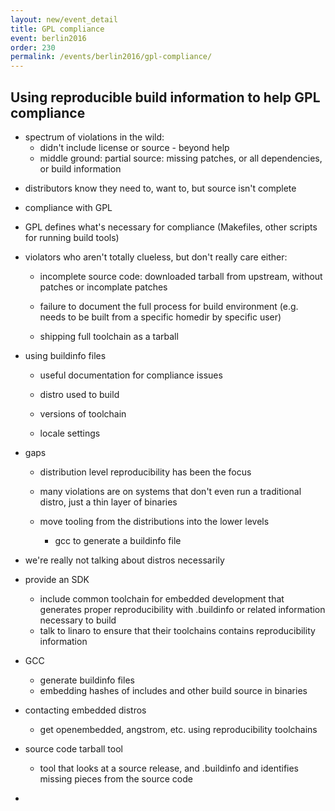```yaml
---
layout: new/event_detail
title: GPL compliance
event: berlin2016
order: 230
permalink: /events/berlin2016/gpl-compliance/
---
```



## Using reproducible build information to help GPL compliance

* spectrum of violations in the wild:
  * didn't include license or source - beyond help
  * middle ground: partial source: missing patches, or all dependencies, or build information

- distributors know they need to, want to, but source isn't complete

* compliance with GPL

- GPL defines what's necessary for compliance (Makefiles, other
  scripts for running build tools)

* violators who aren't totally clueless, but don't really care either:

  - incomplete source code: downloaded tarball from upstream, without
    patches or incomplate patches

  - failure to document the full process for build environment
    (e.g. needs to be built from a specific homedir by specific user)

  - shipping full toolchain as a tarball

* using buildinfo files

  - useful documentation for compliance issues

  - distro used to build
  - versions of toolchain
  - locale settings

* gaps

  - distribution level reproducibility has been the focus

  - many violations are on systems that don't even run a traditional
    distro, just a thin layer of binaries

  - move tooling from the distributions into the lower levels
    - gcc to generate a buildinfo file

* we're really not talking about distros necessarily
* provide an SDK
  - include common toolchain for embedded development that generates
    proper reproducibility with .buildinfo or related information
    necessary to build
  - talk to linaro to ensure that their toolchains contains
    reproducibility information
* GCC
  - generate buildinfo files
  - embedding hashes of includes and other build source in binaries
* contacting embedded distros
  - get openembedded, angstrom, etc. using reproducibility toolchains

* source code tarball tool
  - tool that looks at a source release, and .buildinfo and identifies
    missing pieces from the source code

-

